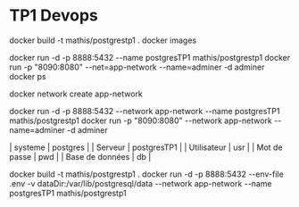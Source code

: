 # TP1 Devops

docker build -t mathis/postgrestp1 .
docker images

docker run -d -p 8888:5432 --name postgresTP1 mathis/postgrestp1
docker run -p "8090:8080" --net=app-network --name=adminer -d adminer
docker ps

docker network create app-network

docker run -d -p 8888:5432 --network app-network --name postgresTP1 mathis/postgrestp1
docker run -p "8090:8080" --network app-network --name=adminer -d adminer


| systeme | postgres |
| Serveur | postgresTP1 |
| Utilisateur | usr |
| Mot de passe | pwd |
| Base de données | db |

docker build -t mathis/postgrestp1 .
docker run -d -p 8888:5432 --env-file .env -v dataDir:/var/lib/postgresql/data --network app-network --name postgresTP1 mathis/postgrestp1 
